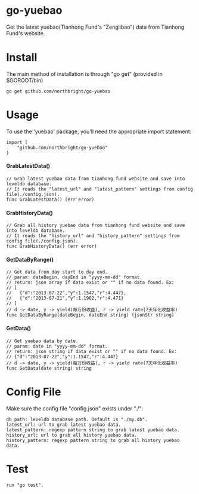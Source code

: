 go-yuebao
=========

Get the latest yuebao(Tianhong Fund's "Zenglibao") data from Tianhong Fund's website.

# Install

The main method of installation is through "go get" (provided in $GOROOT/bin)

    go get github.com/northbright/go-yuebao

# Usage

To use the 'yuebao' package, you'll need the appropriate import statement:

    import (
        "github.com/northbright/go-yuebao"
    )

#### GrabLatestData()

    // Grab latest yuebao data from tianhong fund website and save into leveldb database.
    // It reads the "latest_url" and "latest_pattern" settings from config file(./config.json).
    func GrabLatestData() (err error)

#### GrabHistoryData()

    // Grab all history yuebao data from tianhong fund website and save into leveldb database.
    // It reads the "history_url" and "history_pattern" settings from config file(./config.json).
    func GrabHistoryData() (err error)

#### GetDataByRange()

    // Get data from day start to day end.
    // param: dateBegin, dayEnd in "yyyy-mm-dd" format.
    // return: json array if data exist or "" if no data found. Ex:
    // [
    //   {"d":"2013-07-22","y":1.1547,"r":4.447},
    //   {"d":"2013-07-21","y":1.1962,"r":4.471}
    // ]
    // d -> date, y -> yield(每万份收益), r -> yield rate(7天年化收益率)
    func GetDataByRange(dateBegin, dateEnd string) (jsonStr string)

#### GetData()

    // Get yuebao data by date.
    // param: date in "yyyy-mm-dd" format.
    // return: json string if data exist or "" if no data found. Ex:
    // {"d":"2013-07-22","y":1.1547,"r":4.447}
    // d -> date, y -> yield(每万份收益), r -> yield rate(7天年化收益率)
    func GetData(date string) string

# Config File

Make sure the config file "config.json" exists under "./":

    db_path: leveldb database path. Default is "./my.db".
    latest_url: url to grab latest yuebao data.
    latest_pattern: regexp pattern string to grab latest yuebao data.
    history_url: url to grab all history yuebao data.
    history_pattern: regexp pattern string to grab all history yuebao data.

# Test
    run "go test".
